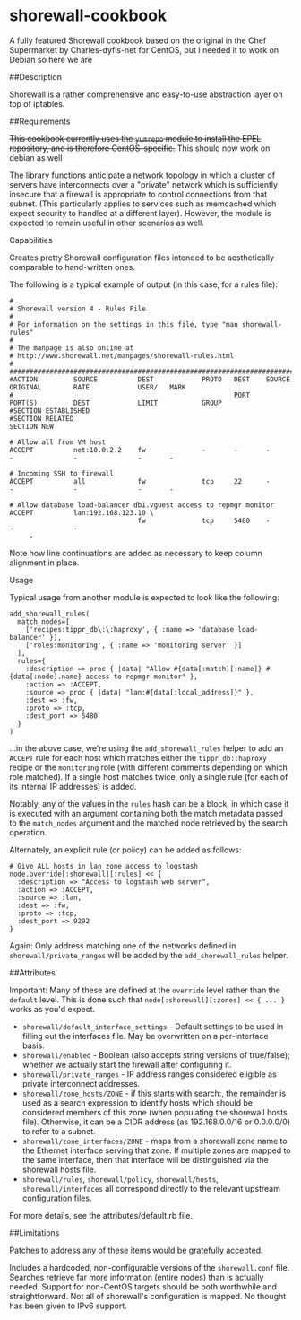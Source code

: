 shorewall-cookbook
==================

A fully featured Shorewall cookbook based on the original in the Chef Supermarket by Charles-dyfis-net for CentOS, but I needed it to work on Debian so here we are

##Description

Shorewall is a rather comprehensive and easy-to-use abstraction layer on top of iptables.

##Requirements

~~This cookbook currently uses the `yumrepo` module to install the EPEL repository, and is therefore CentOS-specific.~~   This should now work on debian as well

The library functions anticipate a network topology in which a cluster of servers have interconnects over a "private" network which is sufficiently insecure that a firewall is appropriate to control connections from that subnet. (This particularly applies to services such as memcached which expect security to handled at a different layer). However, the module is expected to remain useful in other scenarios as well.

Capabilities

Creates pretty Shorewall configuration files intended to be aesthetically comparable to hand-written ones.

The following is a typical example of output (in this case, for a rules file):
```
#
# Shorewall version 4 - Rules File
#
# For information on the settings in this file, type "man shorewall-rules"
#
# The manpage is also online at
# http://www.shorewall.net/manpages/shorewall-rules.html
#
############################################################################################################################
#ACTION         SOURCE          DEST            PROTO   DEST    SOURCE          ORIGINAL        RATE            USER/   MARK
#                                                       PORT    PORT(S)         DEST            LIMIT           GROUP
#SECTION ESTABLISHED
#SECTION RELATED
SECTION NEW

# Allow all from VM host
ACCEPT          net:10.0.2.2    fw              -       -       -               -               -               -       -

# Incoming SSH to firewall
ACCEPT          all             fw              tcp     22      -               -               -               -       -

# Allow database load-balancer db1.vguest access to repmgr monitor
ACCEPT          lan:192.168.123.10 \
                                fw              tcp     5480    -               -               -             
     -
```


Note how line continuations are added as necessary to keep column alignment in place.

Usage

Typical usage from another module is expected to look like the following:
```
add_shorewall_rules(
  match_nodes=[
    ['recipes:tippr_db\:\:haproxy', { :name => 'database load-balancer' }],
    ['roles:monitoring', { :name => 'monitoring server' }]
  ],
  rules={
    :description => proc { |data| "Allow #{data[:match][:name]} #{data[:node].name} access to repmgr monitor" },
    :action => :ACCEPT,
    :source => proc { |data| "lan:#{data[:local_address]}" },
    :dest => :fw,
    :proto => :tcp,
    :dest_port => 5480
  }
)
```
...in the above case, we're using the `add_shorewall_rules` helper to add an `ACCEPT` rule for each host which matches either the `tippr_db::haproxy` recipe or the `monitoring` role (with different comments depending on which role matched). If a single host matches twice, only a single rule (for each of its internal IP addresses) is added.

Notably, any of the values in the `rules` hash can be a block, in which case it is executed with an argument containing both the match metadata passed to the `match_nodes` argument and the matched node retrieved by the search operation.

Alternately, an explicit rule (or policy) can be added as follows:

```
# Give ALL hosts in lan zone access to logstash
node.override[:shorewall][:rules] << {
  :description => "Access to logstash web server",
  :action => :ACCEPT,
  :source => :lan,
  :dest => :fw,
  :proto => :tcp,
  :dest_port => 9292
}
```
Again: Only address matching one of the networks defined in `shorewall/private_ranges` will be added by the `add_shorewall_rules` helper.

##Attributes

Important: Many of these are defined at the `override` level rather than the `default` level. This is done such that `node[:shorewall][:zones] << { ... }` works as you'd expect.

+ `shorewall/default_interface_settings` - Default settings to be used in filling out the interfaces file. May be overwritten on a per-interface basis.
+ `shorewall/enabled` - Boolean (also accepts string versions of true/false); whether we actually start the firewall after configuring it.
+ `shorewall/private_ranges` - IP address ranges considered eligible as private interconnect addresses.
+ `shorewall/zone_hosts/ZONE` - if this starts with search:, the remainder is used as a search expression to identify hosts which should be considered members of this zone (when populating the shorewall hosts file). Otherwise, it can be a CIDR address (as 192.168.0.0/16 or 0.0.0.0/0) to refer to a subnet.
+ `shorewall/zone_interfaces/ZONE` - maps from a shorewall zone name to the Ethernet interface serving that zone. If multiple zones are mapped to the same interface, then that interface will be distinguished via the shorewall hosts file.
+ `shorewall/rules`, `shorewall/policy`, `shorewall/hosts`, `shorewall/interfaces` all correspond directly to the relevant upstream configuration files.

For more details, see the attributes/default.rb file.

##Limitations

Patches to address any of these items would be gratefully accepted.

Includes a hardcoded, non-configurable versions of the `shorewall.conf` file.
Searches retrieve far more information (entire nodes) than is actually needed.
Support for non-CentOS targets should be both worthwhile and straightforward.
Not all of shorewall's configuration is mapped.
No thought has been given to IPv6 support.
